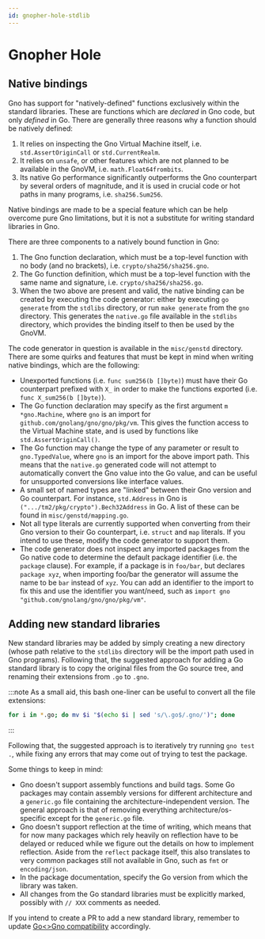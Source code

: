 ```yaml
---
id: gnopher-hole-stdlib
---
```


# Gnopher Hole

## Native bindings

Gno has support for "natively-defined" functions exclusively within the standard
libraries. These are functions which are _declared_ in Gno code, but only _defined_
in Go. There are generally three reasons why a function should be natively
defined:

1. It relies on inspecting the Gno Virtual Machine itself, i.e. `std.AssertOriginCall`
   or `std.CurrentRealm`.
2. It relies on `unsafe`, or other features which are not planned to be
   available in the GnoVM, i.e. `math.Float64frombits`.
3. Its native Go performance significantly outperforms the Gno counterpart by
   several orders of magnitude, and it is used in crucial code or hot paths in
   many programs, i.e. `sha256.Sum256`.

Native bindings are made to be a special feature which can be
help overcome pure Gno limitations, but it is not a substitute for writing
standard libraries in Gno.

There are three components to a natively bound function in Gno:

1. The Gno function declaration, which must be a top-level function with no body
   (and no brackets), i.e. `crypto/sha256/sha256.gno`.
2. The Go function definition, which must be a top-level function with the same
   name and signature, i.e. `crypto/sha256/sha256.go`.
3. When the two above are present and valid, the native binding can be created
   by executing the code generator: either by executing `go generate` from the
   `stdlibs` directory, or run `make generate` from the `gno` directory.
   This generates the `native.go` file available in the `stdlibs` directory,
   which provides the binding itself to then be used by the GnoVM.

The code generator in question is available in the `misc/genstd` directory.
There are some quirks and features that must be kept in mind when writing native
bindings, which are the following:

- Unexported functions (i.e. `func sum256(b []byte)`) must have their
  Go counterpart prefixed with `X_` in order to make the functions exported (i.e.
  `func X_sum256(b []byte)`).
- The Go function declaration may specify as the first argument
  `m *gno.Machine`, where `gno` is an import for
  `github.com/gnolang/gno/gno/pkg/vm`. This gives the function access to
  the Virtual Machine state, and is used by functions like `std.AssertOriginCall()`.
- The Go function may change the type of any parameter or result to
  `gno.TypedValue`, where `gno` is an import for the above import path. This
  means that the `native.go` generated code will not attempt to automatically
  convert the Gno value into the Go value, and can be useful for unsupported
  conversions like interface values.
- A small set of named types are "linked" between their Gno version and Go
  counterpart. For instance, `std.Address` in Gno is
  `(".../tm2/pkg/crypto").Bech32Address` in Go. A list of these can be found in
  `misc/genstd/mapping.go`.
- Not all type literals are currently supported when converting from their Gno
  version to their Go counterpart, i.e. `struct` and `map` literals. If you intend to use these,
  modify the code generator to support them.
- The code generator does not inspect any imported packages from the Go native code
  to determine the default package identifier (i.e. the `package` clause).
  For example, if a package is in `foo/bar`, but declares `package xyz`, when importing
  foo/bar the generator will assume the name to be `bar` instead of `xyz`.
  You can add an identifier to the import to fix this and use the identifier
  you want/need, such as `import gno "github.com/gnolang/gno/gno/pkg/vm"`.

## Adding new standard libraries

New standard libraries may be added by simply creating a new directory (whose
path relative to the `stdlibs` directory will be the import path used in Gno
programs). Following that, the suggested approach for adding a Go standard
library is to copy the original files from the Go source tree, and renaming their
extensions from `.go` to `.gno`.

:::note
As a small aid, this bash one-liner can be useful to convert all the file
extensions:
```sh
for i in *.go; do mv $i "$(echo $i | sed 's/\.go$/.gno/')"; done
```
:::

Following that, the suggested approach is to iteratively try running `gno test .`,
while fixing any errors that may come out of trying to test the package.

Some things to keep in mind:

- Gno doesn't support assembly functions and build tags. Some Go packages may
  contain assembly versions for different architecture and a `generic.go` file
  containing the architecture-independent version. The general approach is that
  of removing everything architecture/os-specific except for the `generic.go` file.
- Gno doesn't support reflection at the time of writing, which means that for
  now many packages which rely heavily on reflection have to be delayed or
  reduced while we figure out the details on how to implement reflection.
  Aside from the `reflect` package itself, this also translates to very common
  packages still not available in Gno, such as `fmt` or `encoding/json`.
- In the package documentation, specify the Go version from which the library
  was taken.
- All changes from the Go standard libraries must be explicitly marked, possibly
  with `// XXX` comments as needed.

If you intend to create a PR to add a new standard library, remember to update
[Go<\>Gno compatibility](../../reference/go-gno-compatibility.md) accordingly.


